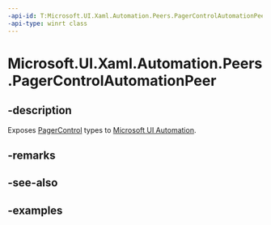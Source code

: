 ```yaml
---
-api-id: T:Microsoft.UI.Xaml.Automation.Peers.PagerControlAutomationPeer
-api-type: winrt class
---
```


# Microsoft.UI.Xaml.Automation.Peers.PagerControlAutomationPeer

<!--
public class PagerControlAutomationPeer : Windows.UI.Xaml.Automation.Peers.FrameworkElementAutomationPeer
-->

## -description

Exposes [PagerControl](../microsoft.ui.xaml.controls/pagercontrol.md) types to [Microsoft UI Automation](/windows/win32/winauto/entry-uiauto-win32).

## -remarks

## -see-also

## -examples
